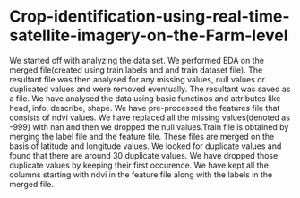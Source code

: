 # Crop-identification-using-real-time-satellite-imagery-on-the-Farm-level

We started off with analyzing the data set. We performed EDA on the merged file(created using train labels and and train dataset file). The resultant file was then analysed for any missing values, null values or duplicated values and were removed eventually. The resultant was saved as a file. We have analysed the data using basic functinos and attributes like head, info, describe, shape. We have pre-processed the features file that consists of ndvi values. We have replaced all the missing values(denoted as -999) with nan and then we dropped the null values.Train file is obtained by merging the label file and the feature file. These files are merged on the basis of latitude and longitude values. We looked for duplicate values and found that there are around 30 duplicate values. We have dropped those duplicate values by keeping their first occurence. We have kept all the columns starting with ndvi in the feature file along with the labels in the merged file.
